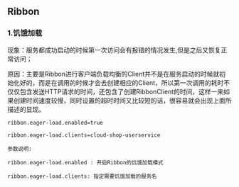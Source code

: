 ## Ribbon

### 1.饥饿加载

现象：服务都成功启动的时候第一次访问会有报错的情况发生,但是之后又恢复正常访问；

原因：主要是Ribbon进行客户端负载均衡的Client并不是在服务启动的时候就初始化好的，而是在调用的时候才会去创建相应的Client，所以第一次调用的耗时不仅仅包含发送HTTP请求的时间，还包含了创建RibbonClient的时间，这样一来如果创建时间速度较慢，同时设置的超时时间又比较短的话，很容易就会出现上面所描述的显现。

```
ribbon.eager-load.enabled=true

ribbon.eager-load.clients=cloud-shop-userservice

参数说明:

ribbon.eager-load.enabled : 开启Ribbon的饥饿加载模式

ribbon.eager-load.clients: 指定需要饥饿加载的服务名
```

